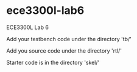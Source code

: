 # ece3300l-lab6

ECE3300L Lab 6

Add your testbench code under the directory 'tb/'

Add you source code under the directory 'rtl/'

Starter code is in the directory 'skel/'

